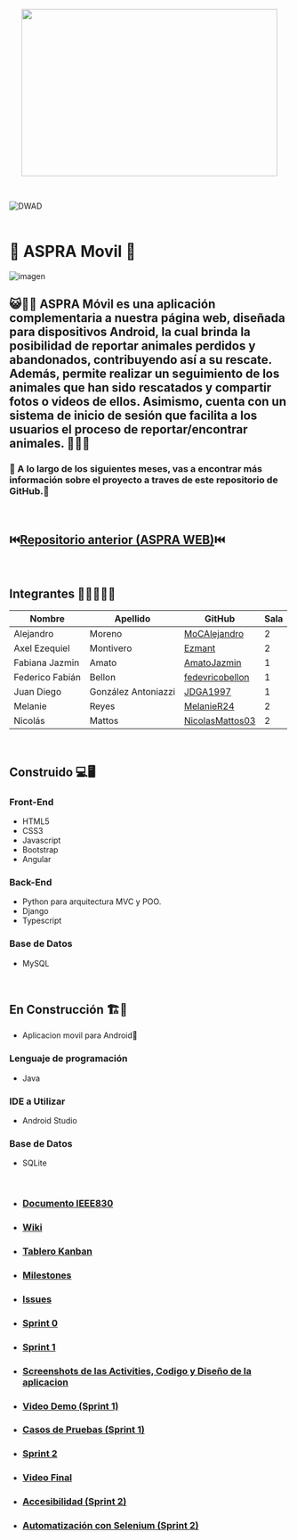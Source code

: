 <p align="center"> <img width="460" height="300" src="https://github.com/JDGA1997/ASPRA-Movil/assets/105946879/ec1c8181-e2f6-499a-8785-8325308a7178"> </p>

<br>

![DWAD](https://github.com/JDGA1997/ASPRA-Movil/assets/105946879/4bd8b57c-8cb3-4d67-92a8-bc83ac8733f4)
<br></br>

# 📱 ASPRA Movil 📱
![imagen](https://github.com/JDGA1997/ASPRA-Movil/assets/105946879/e1aedf58-d0d0-49da-8b61-d08e8a653fb6)



##  😺💝🐶 ASPRA Móvil es una aplicación complementaria a nuestra página web, diseñada para dispositivos Android, la cual brinda la posibilidad de reportar animales perdidos y abandonados, contribuyendo así a su rescate. Además, permite realizar un seguimiento de los animales que han sido rescatados y compartir fotos o videos de ellos. Asimismo, cuenta con un sistema de inicio de sesión que facilita a los usuarios el proceso de reportar/encontrar animales. 🐶💝😺

### 🚧 A lo largo de los siguientes meses, vas a encontrar más información sobre el proyecto a traves de este repositorio de GitHub.🚧

<br>

## ⏮️[Repositorio anterior (ASPRA WEB)](https://github.com/Ezmant/Proyecto_FullStack_ISPC)⏮️

<br>

## Integrantes  👩‍💻👨🏼‍💻

| Nombre          | Apellido            | GitHub                                                | Sala |
|-----------------|---------------------|-------------------------------------------------------|------|
| Alejandro       | Moreno              | [MoCAlejandro](https://github.com/MoCAlejandro)       |   2  |
| Axel Ezequiel   | Montivero           | [Ezmant](https://github.com/Ezmant)                   |   2  |
| Fabiana Jazmin  |  Amato              | [AmatoJazmin](https://github.com/AmatoJazmin)         |   1  |
| Federico Fabián |     Bellon          | [fedevricobellon](https://github.com/fedevricobellon) |   1  |
| Juan Diego      | González Antoniazzi | [JDGA1997](https://github.com/JDGA1997)               |   1  |
| Melanie         | Reyes               | [MelanieR24](https://github.com/MelanieR24)           |   2  |
| Nicolás         |     Mattos          | [NicolasMattos03](https://github.com/NicolasMattos03) |   2  |




<br>

## Construido 💻🖥️

### Front-End
- HTML5
- CSS3
- Javascript
- Bootstrap
- Angular

### Back-End
- Python para arquitectura MVC y POO.
- Django
- Typescript

### Base de Datos
- MySQL

<br>

## En Construcción 🏗️🚧

- Aplicacion movil para Android📱

### Lenguaje de programación
- Java

### IDE a  Utilizar
- Android Studio

### Base de Datos
- SQLite


<br>


- ### [Documento IEEE830](https://docs.google.com/document/d/1i23TJdPODDo3MueUA5d99c0pG-Jg3S37/edit)

- ### [Wiki](https://github.com/JDGA1997/ASPRA-Movil/wiki)

- ### [Tablero Kanban](https://github.com/users/JDGA1997/projects/8)

- ### [Milestones](https://github.com/JDGA1997/ASPRA-Movil/milestones?state=closed)

- ### [Issues](https://github.com/JDGA1997/ASPRA-Movil/issues?q=is%3Aissue+is%3Aclosed)

- ### [Sprint 0](https://github.com/JDGA1997/ASPRA-Movil/wiki/2.-Sprint-0-%F0%9F%93%8B)

- ### [Sprint 1](https://github.com/JDGA1997/ASPRA-Movil/wiki/3.-Sprint-1-%F0%9F%93%8B)

- ### [Screenshots de las Activities, Codigo y Diseño de la aplicacion](https://docs.google.com/document/d/1rpbULV3tEkBwn7mrqJSCzCiZCDXphIIjR3W90PFxsbM/edit#heading=h.1x6v9n9ty2d3)

- ### [Video Demo (Sprint 1)](https://drive.google.com/file/d/1OB2Xz9hEBXh4K4L_hONvse18AxoTITMO/view)

- ### [Casos de Pruebas (Sprint 1)](https://docs.google.com/spreadsheets/d/1AUrAgLY13m-6oASn2H-t2ebHT0fogIdAVW-qHUgEhL4/edit#gid=0)

- ### [Sprint 2](https://github.com/JDGA1997/ASPRA-Movil/wiki/4.-Sprint-2-%F0%9F%93%8B)

- ### [Video Final](https://drive.google.com/drive/folders/1jVkqDwFDAVyYMDD9QFwSYDzqgK1RJEeO?usp=sharing)

- ### [Accesibilidad (Sprint 2)](https://drive.google.com/drive/folders/1ioI7jPwlYL2z1oBmqeHrRqIHITWvhzDN?usp=sharing)

- ### [Automatización con Selenium (Sprint 2)](https://drive.google.com/drive/folders/1OEcdxMQN4puUrSq2W1cykY0cXc_OhmgV?usp=sharing)
